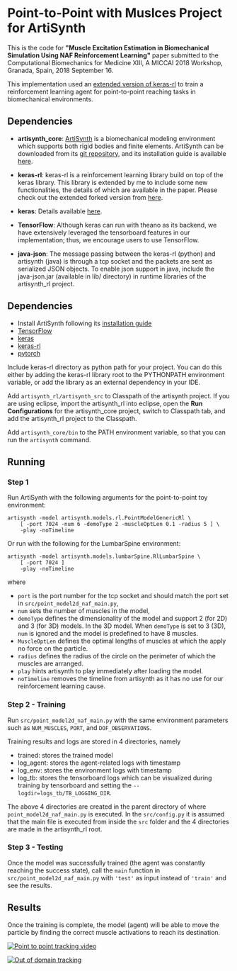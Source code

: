 # Point-to-Point with Muslces Project for ArtiSynth
This is the code for **"Muscle Excitation Estimation in Biomechanical Simulation 
Using NAF Reinforcement Learning"** paper submitted to the Computational 
Biomechanics for Medicine XIII, A MICCAI 2018 Workshop, Granada, Spain, 
2018 September 16.

This implementation used an 
[extended version of keras-rl](https://github.com/amir-abdi/keras-rl) to train 
a reinforcement learning agent for point-to-point reaching tasks in 
biomechanical environments.  


## Dependencies

- **artisynth_core**: [ArtiSynth](https://www.artisynth.org/Main/HomePage) is a 
biomechanical modeling environment which supports both rigid bodies and finite 
elements. ArtiSynth can be downloaded from its 
[git repository](https://github.com/artisynth/artisynth_core),
and its installation guide is available 
[here](https://www.artisynth.org/Documentation/InstallGuide). 

- **keras-rl**: keras-rl is a reinforcement learning library build on top of 
the keras library. This library is extended by me to include some new 
functionalities, the details of which are available in the paper. 
Please check out the extended forked version from 
[here](https://github.com/amir-abdi/keras-rl).

- **keras**: Details available [here](https://keras.io).

- **TensorFlow**: Although keras can run with theano as its backend, we have
extensively leveraged the tensorboard features in our implementation; thus, 
we encourage users to use TensorFlow. 

- **java-json**: The message passing between the keras-rl (python) and 
artisynth (java) is through a tcp socket and the packets are sent as serialized
JSON objects. To enable json support in java, include the java-json.jar
(available in lib/ directory) in runtime libraries of the artisynth_rl project.

## Dependencies

- Install ArtiSynth following its 
[installation guide](https://www.artisynth.org/Documentation/InstallGuide)
- [TensorFlow](https://www.tensorflow.org/install/)
- [keras](https://keras.io/#installation)
- [keras-rl](https://github.com/amir-abdi/keras-rl)
- [pytorch](https://pytorch.org/)

Include keras-rl directory as python path for your project. You can do this
either by adding the keras-rl library root to the PYTHONPATH environment 
variable, or add
the library as an external dependency in your IDE.

Add `artisynth_rl/artisynth_src` to Classpath of the artisynth project. 
If you are using eclipse, import the artisynth_rl into eclipse, 
open the **Run Configurations** for the artisynth_core project, 
switch to Classpath tab, and add the artisynth_rl project to the Classpath.

Add `artisynth_core/bin` to the PATH environment variable, so that you can run the `artisynth` command.

## Running

### Step 1
Run ArtiSynth with the following arguments for the point-to-point toy environment:

    artisynth -model artisynth.models.rl.PointModelGenericRl \
        [ -port 7024 -num 6 -demoType 2 -muscleOptLen 0.1 -radius 5 ] \
        -play -noTimeline

Or run with the following for the LumbarSpine environment:

    artisynth -model artisynth.models.lumbarSpine.RlLumbarSpine \
        [ -port 7024 ] 
        -play -noTimeline
    
where 
- `port` is the port number for the tcp socket and should 
match the port set in `src/point_model2d_naf_main.py`, 
- `num` sets the number of muscles in the model,
- `demoType` defines the dimensionality of the model and support 2 (for 2D)
and 3 (for 3D) models. In the 3D model. When `demoType` is set to 3 (3D),
`num` is ignored and the model is predefined to have 8 muscles.
- `MuscleOptLen` defines the optimal lengths of muscles at which the apply
no force on the particle.
- `radius` defines the radius of the circle on the perimeter of which
the muscles are arranged.
- `play` hints artisynth to play immediately after loading the model.
- `noTimeline` removes the timeline from artisynth as it has no use for our
reinforcement learning cause.

  
### Step 2 - Training
Run `src/point_model2d_naf_main.py` with the same environment parameters 
such as `NUM_MUSCLES`, `PORT`, and `DOF_OBSERVATIONS`. 

Training results and logs are stored in 4 directories, namely

- trained: stores the trained model
- log_agent: stores the agent-related logs with timestamp
- log_env: stores the environment logs with timestamp
- log_tb: stores the tensorboard logs which can be visualized during training 
by tensorboard and setting the `--logdir=logs_tb/TB_LOGGING_DIR`.

The above 4 directories are created in the parent directory of where 
`point_model2d_naf_main.py` is executed. In the `src/config.py` it is 
assumed that the main file is executed from inside the `src` folder and
the 4 directories are made in the artisynth_rl root.   

### Step 3 - Testing
Once the model was successfully trained (the agent was constantly reaching
the success state), call the `main` function in  `src/point_model2d_naf_main.py`
with `'test'` as input instead of `'train'` and see the results. 

## Results

Once the training is complete, the model (agent) will be able to move the 
particle by finding the correct muscle activations to reach its destination.
  
[![Point to point tracking video](https://img.youtube.com/vi/UqHt4KbsaII/0.jpg)](https://www.youtube.com/watch?v=UqHt4KbsaII) 

[![Out of domain tracking](https://img.youtube.com/vi/PQHBK3C28Q8/0.jpg)](https://www.youtube.com/watch?v=PQHBK3C28Q8)
